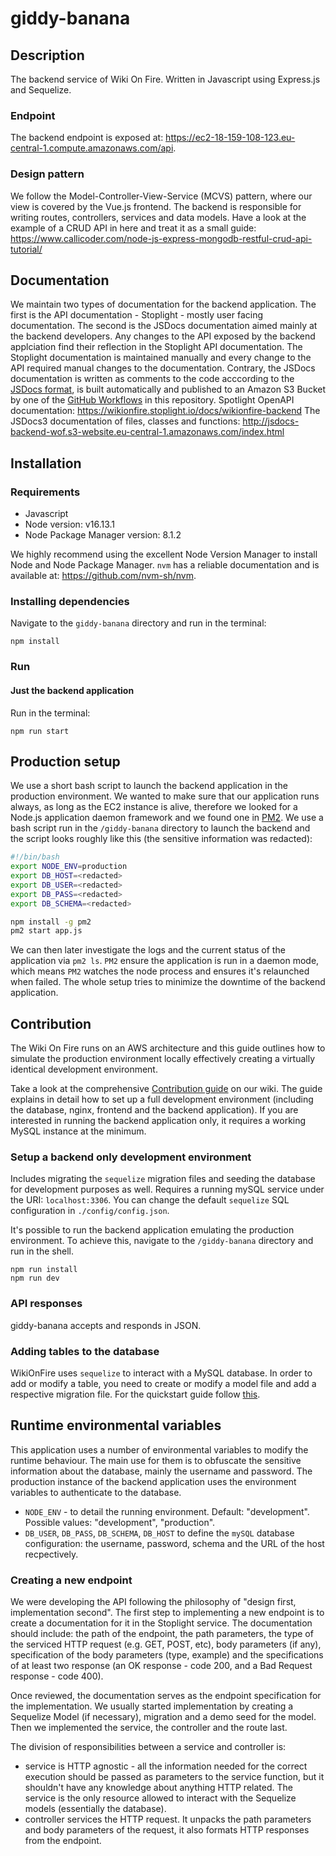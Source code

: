 # giddy-banana
## Description
The backend service of Wiki On Fire. Written in Javascript using Express.js and Sequelize.

### Endpoint
The backend endpoint is exposed at: https://ec2-18-159-108-123.eu-central-1.compute.amazonaws.com/api.

### Design pattern
We follow the Model-Controller-View-Service (MCVS) pattern, where our view is covered by the Vue.js frontend. The backend is responsible for writing routes, controllers, services and data models. Have a look at the example of a CRUD API in here and treat it as a small guide: https://www.callicoder.com/node-js-express-mongodb-restful-crud-api-tutorial/

## Documentation
We maintain two types of documentation for the backend application. The first is the API documentation - Stoplight - mostly user facing documentation. The second is the JSDocs documentation aimed mainly at the backend developers. Any changes to the API exposed by the backend applciation find their reflection in the Stoplight API documentation. The Stoplight documentation is maintained manually and every change to the API required manual changes to the documentation. Contrary, the JSDocs documentation is written as comments to the code acccording to the [JSDocs format](https://jsdoc.app), is built automatically and published to an Amazon S3 Bucket by one of the [GitHub Workflows](https://github.com/kpagacz/wiki-on-fire/blob/main/.github/workflows/build-deploy-docs.yaml) in this repository.
Spotlight OpenAPI documentation: https://wikionfire.stoplight.io/docs/wikionfire-backend
The JSDocs3 documentation of files, classes and functions: http://jsdocs-backend-wof.s3-website.eu-central-1.amazonaws.com/index.html

## Installation
### Requirements
* Javascript
* Node version: v16.13.1
* Node Package Manager version: 8.1.2

We highly recommend using the excellent Node Version Manager to install Node and Node Package Manager. `nvm` has a reliable documentation and is available at: https://github.com/nvm-sh/nvm.

### Installing dependencies
Navigate to the `giddy-banana` directory and run in the terminal:
```
npm install
```

### Run
#### Just the backend application
Run in the terminal:
```
npm run start
```

## Production setup
We use a short bash script to launch the backend application in the production environment. We wanted to make sure that our application runs always, as long as the EC2 instance is alive, therefore we looked for a Node.js application daemon framework and we found one in [PM2](https://pm2.keymetrics.io). We use a bash script run in the `/giddy-banana` directory to launch the backend and the script looks roughly like this (the sensitive information was redacted):
```bash
#!/bin/bash
export NODE_ENV=production
export DB_HOST=<redacted>
export DB_USER=<redacted>
export DB_PASS=<redacted>
export DB_SCHEMA=<redacted>

npm install -g pm2
pm2 start app.js
```
We can then later investigate the logs and the current status of the application via `pm2 ls`. `PM2` ensure the application is run in a daemon mode, which means `PM2` watches the node process and ensures it's relaunched when failed. The whole setup tries to minimize the downtime of the backend application.

## Contribution
The Wiki On Fire runs on an AWS architecture and this guide outlines how to simulate the production environment locally effectively creating a virtually identical development environment.

Take a look at the comprehensive [Contribution guide](https://github.com/kpagacz/wiki-on-fire/wiki/Contribution-guide) on our wiki. The guide explains in detail how to set up a full development environment (including the database, nginx, frontend and the backend application). If you are interested in running the backend application only, it requires a working MySQL instance at the minimum.

### Setup a backend only development environment
Includes migrating the `sequelize` migration files and seeding the database for development purposes as well. Requires a running mySQL service under the URI: `localhost:3306`. You can change the default `sequelize` SQL configuration in `./config/config.json`.

It's possible to run the backend application emulating the production environment. To achieve this, navigate to the `/giddy-banana` directory and run in the shell.
```
npm run install
npm run dev
```

### API responses
giddy-banana accepts and responds in JSON.

### Adding tables to the database
WikiOnFire uses `sequelize` to interact with a MySQL database. In order to add or modify a table, you need to create or modify a model file and add a respective migration file. For the quickstart guide follow [this](https://sequelize.org/master/manual/migrations.html).

## Runtime environmental variables
This application uses a number of environmental variables to modify the runtime behaviour. The main use for them is to obfuscate the sensitive information about the database, mainly the username and password. The production instance of the backend application uses the environment variables to authenticate to the database.
* `NODE_ENV` - to detail the running environment. Default: "development". Possible values: "development", "production".
* `DB_USER`, `DB_PASS`, `DB_SCHEMA`, `DB_HOST` to define the `mySQL` database configuration: the username, password, schema and the URL of the host recpectively.

### Creating a new endpoint
We were developing the API following the philosophy of "design first, implementation second". The first step to implementing a new endpoint is to create a documentation for it in the Stoplight service. The documentation should include: the path of the endpoint, the path parameters, the type of the serviced HTTP request (e.g. GET, POST, etc), body parameters (if any), specification of the body parameters (type, example) and the specifications of at least two response (an OK response - code 200, and a Bad Request response - code 400). 

Once reviewed, the documentation serves as the endpoint specification for the implementation. We usually started implementation by creating a Sequelize Model (if necessary), migration and a demo seed for the model. Then we implemented the service, the controller and the route last.

The division of responsibilities between a service and controller is:
* service is HTTP agnostic - all the information needed for the correct execution should be passed as parameters to the service function, but it shouldn't have any knowledge about anything HTTP related. The service is the only resource allowed to interact with the Sequelize models (essentially the database).
* controller services the HTTP request. It unpacks the path parameters and body parameters of the request, it also formats HTTP responses from the endpoint.
